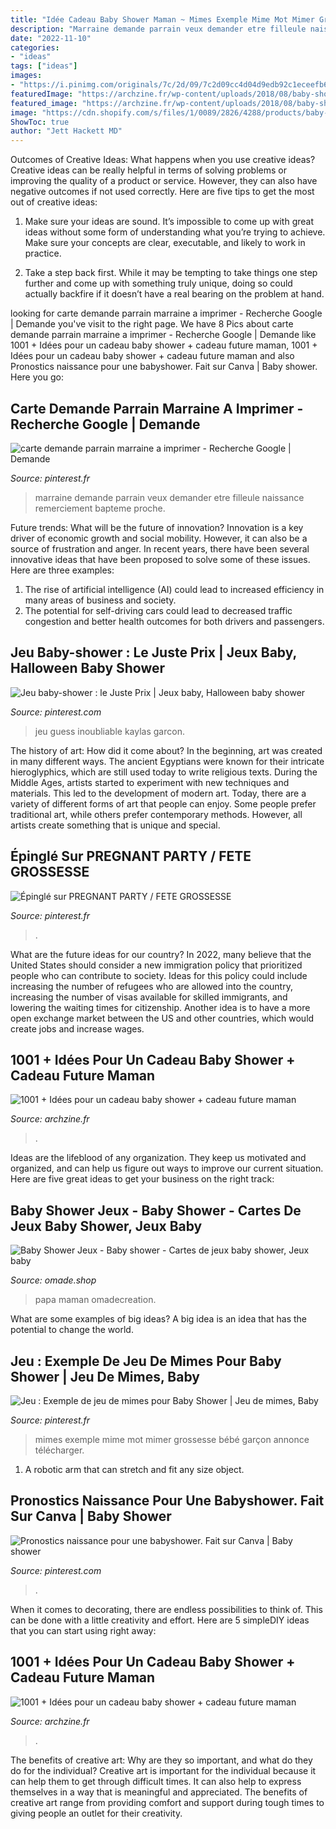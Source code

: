 ```yaml
---
title: "Idée Cadeau Baby Shower Maman ~ Mimes Exemple Mime Mot Mimer Grossesse Bébé Garçon Annonce Télécharger"
description: "Marraine demande parrain veux demander etre filleule naissance remerciement bapteme proche"
date: "2022-11-10"
categories:
- "ideas"
tags: ["ideas"]
images:
- "https://i.pinimg.com/originals/7c/2d/09/7c2d09cc4d04d9edb92c1eceefb6a4a5.jpg"
featuredImage: "https://archzine.fr/wp-content/uploads/2018/08/baby-shower-garcon-cadeau-baby-shower-boites-grises-agneaux-en-peluche-rubans-en-organza-blanc-et-orange.jpg"
featured_image: "https://archzine.fr/wp-content/uploads/2018/08/baby-shower-garcon-cadeau-baby-shower-boites-grises-agneaux-en-peluche-rubans-en-organza-blanc-et-orange.jpg"
image: "https://cdn.shopify.com/s/files/1/0089/2826/4288/products/baby-shower-jeux---baby-shower---cartes-de-jeux-baby-shower-jeux-baby-shower-jeux-papa-ou-maman-baby-shower-omadecreation-25904252_600x600.jpg?v=1587138170"
ShowToc: true
author: "Jett Hackett MD"
---
```



Outcomes of Creative Ideas: What happens when you use creative ideas?
Creative ideas can be really helpful in terms of solving problems or improving the quality of a product or service. However, they can also have negative outcomes if not used correctly. Here are five tips to get the most out of creative ideas:
1. Make sure your ideas are sound. It’s impossible to come up with great ideas without some form of understanding what you’re trying to achieve. Make sure your concepts are clear, executable, and likely to work in practice.

2. Take a step back first. While it may be tempting to take things one step further and come up with something truly unique, doing so could actually backfire if it doesn’t have a real bearing on the problem at hand.

	

		
looking for carte demande parrain marraine a imprimer - Recherche Google | Demande you've visit to the right page. We have 8 Pics about carte demande parrain marraine a imprimer - Recherche Google | Demande like 1001 + Idées pour un cadeau baby shower + cadeau future maman, 1001 + Idées pour un cadeau baby shower + cadeau future maman and also Pronostics naissance pour une babyshower. Fait sur Canva | Baby shower. Here you go:
		
    
## Carte Demande Parrain Marraine A Imprimer - Recherche Google | Demande

<img loading=lazy src="https://i.pinimg.com/736x/d8/7b/91/d87b9152b12fffe588ab9b5d5e148b4e.jpg" onerror="this.onerror=null;this.src='https://tse1.mm.bing.net/th?id=OIP.cv5FKOCQpYsDFGBCO_vuowHaFI&amp;pid=15.1';" alt="carte demande parrain marraine a imprimer - Recherche Google | Demande">

_Source: pinterest.fr_

>marraine demande parrain veux demander etre filleule naissance remerciement bapteme proche. 

	

Future trends: What will be the future of innovation?
Innovation is a key driver of economic growth and social mobility. However, it can also be a source of frustration and anger. In recent years, there have been several innovative ideas that have been proposed to solve some of these issues. Here are three examples:
1. The rise of artificial intelligence (AI) could lead to increased efficiency in many areas of business and society.
2. The potential for self-driving cars could lead to decreased traffic congestion and better health outcomes for both drivers and passengers.

    
## Jeu Baby-shower : Le Juste Prix | Jeux Baby, Halloween Baby Shower

<img loading=lazy src="https://i.pinimg.com/736x/7f/93/9c/7f939c3f7bf2d979a087858a19a86388.jpg" onerror="this.onerror=null;this.src='https://tse4.mm.bing.net/th?id=OIP._18ASXCODPNZKfZsPz7MWwHaFj&amp;pid=15.1';" alt="Jeu baby-shower : le Juste Prix | Jeux baby, Halloween baby shower">

_Source: pinterest.com_

>jeu guess inoubliable kaylas garcon. 

	

The history of art: How did it come about?
In the beginning, art was created in many different ways. The ancient Egyptians were known for their intricate hieroglyphics, which are still used today to write religious texts. During the Middle Ages, artists started to experiment with new techniques and materials. This led to the development of modern art.
Today, there are a variety of different forms of art that people can enjoy. Some people prefer traditional art, while others prefer contemporary methods. However, all artists create something that is unique and special.

    
## Épinglé Sur PREGNANT PARTY / FETE GROSSESSE

<img loading=lazy src="https://i.pinimg.com/originals/7c/2d/09/7c2d09cc4d04d9edb92c1eceefb6a4a5.jpg" onerror="this.onerror=null;this.src='https://tse4.mm.bing.net/th?id=OIP.GHCB1K83A87Bh2c4bTWWywHaKe&amp;pid=15.1';" alt="Épinglé sur PREGNANT PARTY / FETE GROSSESSE">

_Source: pinterest.fr_

>. 

	

What are the future ideas for our country?
In 2022, many believe that the United States should consider a new immigration policy that prioritized people who can contribute to society. Ideas for this policy could include increasing the number of refugees who are allowed into the country, increasing the number of visas available for skilled immigrants, and lowering the waiting times for citizenship. Another idea is to have a more open exchange market between the US and other countries, which would create jobs and increase wages.

    
## 1001 + Idées Pour Un Cadeau Baby Shower + Cadeau Future Maman

<img loading=lazy src="https://archzine.fr/wp-content/uploads/2018/08/box-future-maman-messages-questions-comme-cadeau-baby-shower-baby-shower-fille-cadeau-future-maman.jpg" onerror="this.onerror=null;this.src='https://tse4.mm.bing.net/th?id=OIP.6ACdjisc7Rk4rVmeU9dPbwHaJ3&amp;pid=15.1';" alt="1001 + Idées pour un cadeau baby shower + cadeau future maman">

_Source: archzine.fr_

>. 

	

Ideas are the lifeblood of any organization. They keep us motivated and organized, and can help us figure out ways to improve our current situation. Here are five great ideas to get your business on the right track: 

    
## Baby Shower Jeux - Baby Shower - Cartes De Jeux Baby Shower, Jeux Baby

<img loading=lazy src="https://cdn.shopify.com/s/files/1/0089/2826/4288/products/baby-shower-jeux---baby-shower---cartes-de-jeux-baby-shower-jeux-baby-shower-jeux-papa-ou-maman-baby-shower-omadecreation-25904252_600x600.jpg?v=1587138170" onerror="this.onerror=null;this.src='https://tse2.mm.bing.net/th?id=OIP.W_jj5BWMTnQOx8bEFODkQAHaHa&amp;pid=15.1';" alt="Baby Shower Jeux - Baby shower - Cartes de jeux baby shower, Jeux baby">

_Source: omade.shop_

>papa maman omadecreation. 

	

What are some examples of big ideas?
A big idea is an idea that has the potential to change the world.

    
## Jeu : Exemple De Jeu De Mimes Pour Baby Shower | Jeu De Mimes, Baby

<img loading=lazy src="https://i.pinimg.com/736x/24/15/07/24150708ac92debabcd43764cde300a9.jpg" onerror="this.onerror=null;this.src='https://tse1.mm.bing.net/th?id=OIP.gcdU7XXwBhy_vCeQEvICPQHaFj&amp;pid=15.1';" alt="Jeu : Exemple de jeu de mimes pour Baby Shower | Jeu de mimes, Baby">

_Source: pinterest.fr_

>mimes exemple mime mot mimer grossesse bébé garçon annonce télécharger. 

	

1. A robotic arm that can stretch and fit any size object.

    
## Pronostics Naissance Pour Une Babyshower. Fait Sur Canva | Baby Shower

<img loading=lazy src="https://i.pinimg.com/736x/57/fc/f2/57fcf294b6771b10f59ec4aacfe2d619--babyshower-sur.jpg" onerror="this.onerror=null;this.src='https://tse3.mm.bing.net/th?id=OIP.rfHsc3ZA2ZBFjzlcStJBkwHaKd&amp;pid=15.1';" alt="Pronostics naissance pour une babyshower. Fait sur Canva | Baby shower">

_Source: pinterest.com_

>. 

	

When it comes to decorating, there are endless possibilities to think of. This can be done with a little creativity and effort. Here are 5 simpleDIY ideas that you can start using right away:

    
## 1001 + Idées Pour Un Cadeau Baby Shower + Cadeau Future Maman

<img loading=lazy src="https://archzine.fr/wp-content/uploads/2018/08/baby-shower-garcon-cadeau-baby-shower-boites-grises-agneaux-en-peluche-rubans-en-organza-blanc-et-orange.jpg" onerror="this.onerror=null;this.src='https://tse3.mm.bing.net/th?id=OIP.v87N57vhRBgd061dYwoKvwHaK6&amp;pid=15.1';" alt="1001 + Idées pour un cadeau baby shower + cadeau future maman">

_Source: archzine.fr_

>. 

	

The benefits of creative art: Why are they so important, and what do they do for the individual?
Creative art is important for the individual because it can help them to get through difficult times. It can also help to express themselves in a way that is meaningful and appreciated. The benefits of creative art range from providing comfort and support during tough times to giving people an outlet for their creativity.

